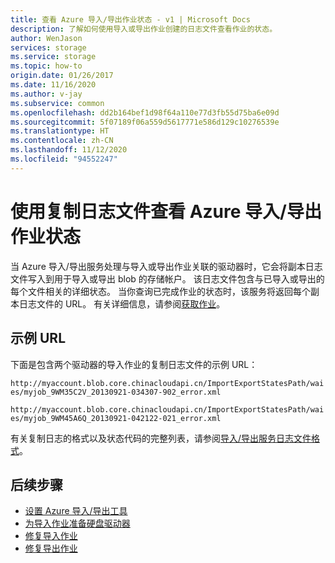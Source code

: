 ```yaml
---
title: 查看 Azure 导入/导出作业状态 - v1 | Microsoft Docs
description: 了解如何使用导入或导出作业创建的日志文件查看作业的状态。
author: WenJason
services: storage
ms.service: storage
ms.topic: how-to
origin.date: 01/26/2017
ms.date: 11/16/2020
ms.author: v-jay
ms.subservice: common
ms.openlocfilehash: dd2b164bef1d98f64a110e77d3fb55d75ba6e09d
ms.sourcegitcommit: 5f07189f06a559d5617771e586d129c10276539e
ms.translationtype: HT
ms.contentlocale: zh-CN
ms.lasthandoff: 11/12/2020
ms.locfileid: "94552247"
---
```

# <a name="reviewing-azure-importexport-job-status-with-copy-log-files"></a>使用复制日志文件查看 Azure 导入/导出作业状态
当 Azure 导入/导出服务处理与导入或导出作业关联的驱动器时，它会将副本日志文件写入到用于导入或导出 blob 的存储帐户。 该日志文件包含与已导入或导出的每个文件相关的详细状态。 当你查询已完成作业的状态时，该服务将返回每个副本日志文件的 URL。 有关详细信息，请参阅[获取作业](https://docs.microsoft.com/rest/api/storageimportexport/Jobs/Get)。  

## <a name="example-urls"></a>示例 URL

下面是包含两个驱动器的导入作业的复制日志文件的示例 URL：  

 `http://myaccount.blob.core.chinacloudapi.cn/ImportExportStatesPath/waies/myjob_9WM35C2V_20130921-034307-902_error.xml`  

 `http://myaccount.blob.core.chinacloudapi.cn/ImportExportStatesPath/waies/myjob_9WM45A6Q_20130921-042122-021_error.xml`  

 有关复制日志的格式以及状态代码的完整列表，请参阅[导入/导出服务日志文件格式](https://docs.microsoft.com/previous-versions/azure/storage/common/storage-import-export-file-format-log)。  

## <a name="next-steps"></a>后续步骤

 * [设置 Azure 导入/导出工具](storage-import-export-tool-setup-v1.md)   
 * [为导入作业准备硬盘驱动器](https://docs.microsoft.com/previous-versions/azure/storage/common/storage-import-export-tool-preparing-hard-drives-import-v1)   
 * [修复导入作业](./storage-import-export-tool-repairing-an-import-job-v1.md)   
 * [修复导出作业](./storage-import-export-tool-repairing-an-export-job-v1.md)
